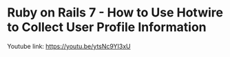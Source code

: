 # Ruby on Rails 7 - How to Use Hotwire to Collect User Profile Information

Youtube link: https://youtu.be/ytsNc9YI3xU
